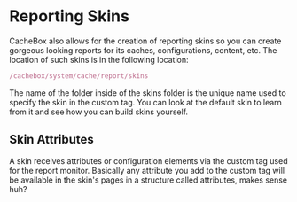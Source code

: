# Reporting Skins

CacheBox also allows for the creation of reporting skins so you can create gorgeous looking reports for its caches, configurations, content, etc. The location of such skins is in the following location:

```javascript
/cachebox/system/cache/report/skins
```

The name of the folder inside of the skins folder is the unique name used to specify the skin in the custom tag. You can look at the default skin to learn from it and see how you can build skins yourself.

## Skin Attributes

A skin receives attributes or configuration elements via the custom tag used for the report monitor. Basically any attribute you add to the custom tag will be available in the skin's pages in a structure called attributes, makes sense huh?



